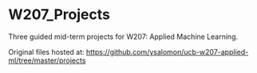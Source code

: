 # W207_Projects
Three guided mid-term projects for W207: Applied Machine Learning.

Original files hosted at: https://github.com/ysalomon/ucb-w207-applied-ml/tree/master/projects
